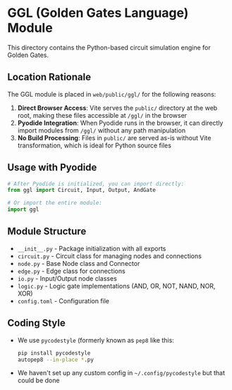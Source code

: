 # GGL (Golden Gates Language) Module

This directory contains the Python-based circuit simulation engine for Golden Gates.

## Location Rationale

The GGL module is placed in `web/public/ggl/` for the following reasons:

1. **Direct Browser Access**: Vite serves the `public/` directory at the web root, making these files accessible at `/ggl/` in the browser
2. **Pyodide Integration**: When Pyodide runs in the browser, it can directly import modules from `/ggl/` without any path manipulation
3. **No Build Processing**: Files in `public/` are served as-is without Vite transformation, which is ideal for Python source files

## Usage with Pyodide

```python
# After Pyodide is initialized, you can import directly:
from ggl import Circuit, Input, Output, AndGate

# Or import the entire module:
import ggl
```

## Module Structure

- `__init__.py` - Package initialization with all exports
- `circuit.py` - Circuit class for managing nodes and connections
- `node.py` - Base Node class and Connector
- `edge.py` - Edge class for connections
- `io.py` - Input/Output node classes
- `logic.py` - Logic gate implementations (AND, OR, NOT, NAND, NOR, XOR)
- `config.toml` - Configuration file

## Coding Style

- We use `pycodestyle` (formerly known as `pep8` like this:
    ```sh
    pip install pycodestyle
    autopep8 --in-place *.py
    ```
- We haven't set up any custom config in `~/.config/pycodestyle` but that could be done